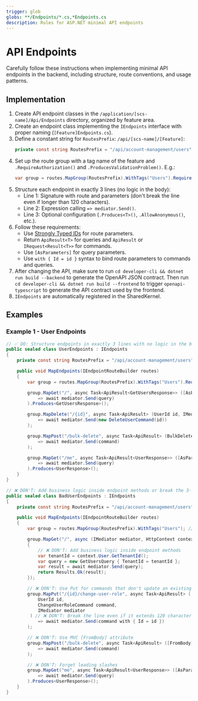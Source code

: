 ```yaml
---
trigger: glob
globs: **/Endpoints/*.cs,*Endpoints.cs
description: Rules for ASP.NET minimal API endpoints
---
```


# API Endpoints

Carefully follow these instructions when implementing minimal API endpoints in the backend, including structure, route conventions, and usage patterns.

## Implementation

1. Create API endpoint classes in the `/application/[scs-name]/Api/Endpoints` directory, organized by feature area.
2. Create an endpoint class implementing the `IEndpoints` interface with proper naming (`[Feature]Endpoints.cs`).
3. Define a constant string for `RoutesPrefix`: `/api/[scs-name]/[Feature]`:
   ```csharp
   private const string RoutesPrefix = "/api/account-management/users";
   ```
4. Set up the route group with a tag name of the feature and `.RequireAuthorization()` and `.ProducesValidationProblem()`. E.g.: 
   ```csharp
   var group = routes.MapGroup(RoutesPrefix).WithTags("Users").RequireAuthorization().ProducesValidationProblem();
   ```
5. Structure each endpoint in exactly 3 lines (no logic in the body):
   - Line 1: Signature with route and parameters (don't break the line even if longer than 120 characters).
   - Line 2: Expression calling `=> mediator.Send()`.
   - Line 3: Optional configuration (`.Produces<T>()`, `.AllowAnonymous()`, etc.).
6. Follow these requirements:
   - Use [Strongly Typed IDs](/.windsurf/rules/backend/strongly-typed-ids.md) for route parameters.
   - Return `ApiResult<T>` for queries and `ApiResult` or `IRequest<Result<T>>` for commands.
   - Use `[AsParameters]` for query parameters.
   - Use `with { Id = id }` syntax to bind route parameters to commands and queries.
7. After changing the API, make sure to run `cd developer-cli && dotnet run build --backend` to generate the OpenAPI JSON contract. Then run `cd developer-cli && dotnet run build --frontend` to trigger `openapi-typescript` to generate the API contract used by the frontend.
8. `IEndpoints` are automatically registered in the SharedKernel.

## Examples

### Example 1 - User Endpoints

```csharp
// ✅ DO: Structure endpoints in exactly 3 lines with no logic in the body
public sealed class UserEndpoints : IEndpoints
{
    private const string RoutesPrefix = "/api/account-management/users";

    public void MapEndpoints(IEndpointRouteBuilder routes)
    {
        var group = routes.MapGroup(RoutesPrefix).WithTags("Users").RequireAuthorization().ProducesValidationProblem();

        group.MapGet("/", async Task<ApiResult<GetUsersResponse>> ([AsParameters] GetUsersQuery query, IMediator mediator)
            => await mediator.Send(query)
        ).Produces<GetUsersResponse>();

        group.MapDelete("/{id}", async Task<ApiResult> (UserId id, IMediator mediator)
            => await mediator.Send(new DeleteUserCommand(id))
        );

        group.MapPost("/bulk-delete", async Task<ApiResult> (BulkDeleteUsersCommand command, IMediator mediator)
            => await mediator.Send(command)
        );

        group.MapGet("/me", async Task<ApiResult<UserResponse>> ([AsParameters] GetUserQuery query, IMediator mediator)
            => await mediator.Send(query)
        ).Produces<UserResponse>();
    }
}

// ❌ DON'T: Add business logic inside endpoint methods or break the 3-line structure
public sealed class BadUserEndpoints : IEndpoints
{
    private const string RoutesPrefix = "/api/account-management/users";

    public void MapEndpoints(IEndpointRouteBuilder routes)
    {
        var group = routes.MapGroup(RoutesPrefix).WithTags("Users"); // ❌ DON'T: Skip .RequireAuthorization() even if all endpoints AllowAnonymous

        group.MapGet("/", async (IMediator mediator, HttpContext context) => 
        {
            // ❌ DON'T: Add business logic inside endpoint methods
            var tenantId = context.User.GetTenantId();
            var query = new GetUsersQuery { TenantId = tenantId };
            var result = await mediator.Send(query);
            return Results.Ok(result);
        });

        // ❌ DON'T: Use Put for commands that don't update an existing resource
        group.MapPut("/{id}/change-user-role", async Task<ApiResult> (
            UserId id,
            ChangeUserRoleCommand command,
            IMediator mediator
         ) // ❌ DON'T: Break the line even if it extends 120 characters
            => await mediator.Send(command with { Id = id })
        );

        // ❌ DON'T: Use MVC [FromBody] attribute
        group.MapPost("/bulk-delete", async Task<ApiResult> ([FromBody] BulkDeleteUsersCommand command, IMediator mediator)
            => await mediator.Send(command)
        );

        // ❌ DON'T: Forget leading slashes
        group.MapGet("me", async Task<ApiResult<UserResponse>> ([AsParameters] GetUserQuery query, IMediator mediator)
            => await mediator.Send(query)
        ).Produces<UserResponse>();
    }
}
```
